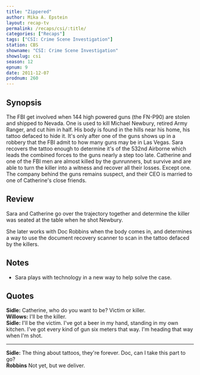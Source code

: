 ```yaml
---
title: "Zippered"
author: Mika A. Epstein
layout: recap-tv
permalink: /recaps/csi/:title/
categories: ["Recaps"]
tags: ["CSI: Crime Scene Investigation"]
station: CBS
showname: "CSI: Crime Scene Investigation"
showslug: csi
season: 12  
epnum: 9  
date: 2011-12-07
prodnum: 260  
---
```


## Synopsis

The FBI get involved when 144 high powered guns (the FN-P90) are stolen and shipped to Nevada. One is used to kill Michael Newbury, retired Army Ranger, and cut him in half. His body is found in the hills near his home, his tattoo defaced to hide it. It's only after one of the guns shows up in a robbery that the FBI admit to how many guns may be in Las Vegas. Sara recovers the tattoo enough to determine it's of the 532nd Airborne which leads the combined forces to the guns nearly a step too late. Catherine and one of the FBI men are almost killed by the gunrunners, but survive and are able to turn the killer into a witness and recover all their losses. Except one. The company behind the guns remains suspect, and their CEO is married to one of Catherine's close friends.

## Review

Sara and Catherine go over the trajectory together and determine the killer was seated at the table when he shot Newbury.

She later works with Doc Robbins when the body comes in, and determines a way to use the document recovery scanner to scan in the tattoo defaced by the killers.

## Notes

* Sara plays with technology in a new way to help solve the case.

## Quotes

**Sidle:** Catherine, who do you want to be? Victim or killer.  
**Willows:** I'll be the killer.  
**Sidle:** I'll be the victim. I've got a beer in my hand, standing in my own kitchen. I've got every kind of gun six meters that way. I'm heading that way when I'm shot.  

- - -

**Sidle:** The thing about tattoos, they're forever. Doc, can I take this part to go?  
**Robbins** Not yet, but we deliver.
